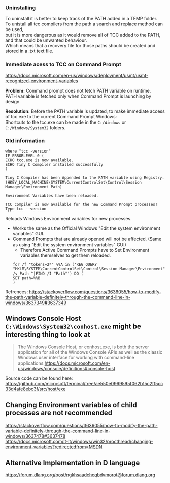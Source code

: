 ### Uninstalling
To uninstall it is better to keep track of the PATH added in a TEMP folder.  
To unistall all tcc compilers from the path a search and replace method can be used,  
but it is more dangerous as it would remove all of TCC added to the PATH, and that could be unwanted behaviour.  
Which means that a recovery file for those paths should be created and stored in a .txt text file.  

### Immediate acess to TCC on Command Prompt
https://docs.microsoft.com/en-us/windows/deployment/usmt/usmt-recognized-environment-variables

**Problem:** Command prompt does not fetch PATH variable on runtime.  
PATH variable is fetched only when Command Prompt is launching by design.  

**Resolution:** Before the PATH variable is updated, to make immediate access of tcc.exe to the current Command Prompt Windows:  
Shortcuts to the tcc.exe can be made in the `C:/Windows` or `C:/Windows/System32` folders.

### Old information

```
where "tcc -version"
IF ERRORLEVEL 0 (
ECHO tcc.exe is now available.
ECHO Tiny C Compiler installed successfully
)

Tiny C Compiler has been Appended to the PATH variable using Registry. 
(HKEY_LOCAL_MACHINE\SYSTEM\CurrentControlSet\Control\Session Manager\Environment Path) 

Environment Variables have been reloaded.

TCC compiler is now available for the new Command Prompt processes!
Type tcc --version
```
Reloads Windows Environment variables for new processes.

* Works the same as the Official Windows "Edit the system environment variables" GUI.
* Command Prompts that are already opened will not be affected. (Same as using "Edit the system environment variables" GUI)
  * Therefore Active Command Prompts have to Set Environment variables themselves to get them reloaded.
   ```
   for /f "tokens=2*" %%A in ('REG QUERY "HKLM\SYSTEM\CurrentControlSet\Control\Session Manager\Environment" /v Path ^|FIND /I "Path"') DO (
  SET path=%%B
  )
   
   ```
 
 Refrences:
 https://stackoverflow.com/questions/3636055/how-to-modify-the-path-variable-definitely-through-the-command-line-in-windows/3637349#3637349
 
 ## Windows Console Host `C:\Windows\System32\conhost.exe` might be interesting thing to look at
 > The Windows Console Host, or conhost.exe, is both the server application for all of the Windows Console APIs as well as the classic Windows user interface for working with command-line applications.https://docs.microsoft.com/en-us/windows/console/definitions#console-host  
 
 Source code can be found here: https://github.com/microsoft/terminal/tree/ae550e0969595f062b15c2ff5cc33d4afe8ebc3f/src/host/exe
 
 ## Changing Environment variables of child processes are not recommended
 https://stackoverflow.com/questions/3636055/how-to-modify-the-path-variable-definitely-through-the-command-line-in-windows/3637478#3637478  
 https://docs.microsoft.com/lt-lt/windows/win32/procthread/changing-environment-variables?redirectedfrom=MSDN  


## Alternative Implementation in D language 
https://forum.dlang.org/post/ngkhsaadchcqbdvmorot@forum.dlang.org
